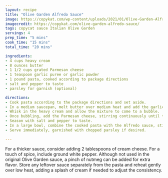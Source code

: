 ```yaml
---
layout: recipe
title: "Olive Garden Alfredo Sauce"
image: https://copykat.com/wp-content/uploads/2021/01/Olive-Garden-Alfredo-Sauce.jpg
imagecredit: https://copykat.com/olive-garden-alfredo-sauce/
tags: copycat sauce Italian Olive Garden
servings: 4
prep_time: "5 mins"
cook_time: "15 mins"
total_time: "20 mins"

ingredients:
- 4 cups heavy cream
- 8 ounces butter
- 1 1/2 cups grated Parmesan cheese
- 1 teaspoon garlic puree or garlic powder
- 1 pound pasta, cooked according to package directions
- salt and pepper to taste
- parsley for garnish (optional)

directions:
- Cook pasta according to the package directions and set aside.
- In a medium saucepan, melt butter over medium heat and add the garlic puree or powder. Cook until the garlic is fragrant.
- Whisk in the heavy cream and allow the mixture to come to a bubble.
- Once bubbling, add the Parmesan cheese, stirring continuously until the cheese has melted and the sauce thickens.
- Season with salt and pepper to taste.
- In a large bowl, combine the cooked pasta with the Alfredo sauce, stirring to coat the pasta evenly.
- Serve immediately, garnished with chopped parsley if desired.

---
```

For a thicker sauce, consider adding 2 tablespoons of cream cheese. For a touch of spice, include ground white pepper. Although not used in the original Olive Garden sauce, a pinch of nutmeg can be added for extra flavor. Store any leftover sauce separately from the pasta and reheat gently over low heat, adding a splash of cream if needed to adjust the consistency.
